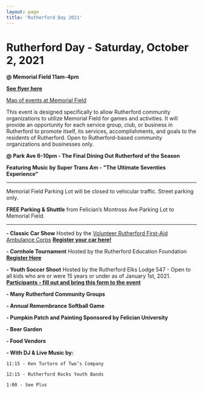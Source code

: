 ```yaml
---
layout: page
title: 'Rutherford Day 2021'
---
```


# Rutherford Day - Saturday, October 2, 2021

**@ Memorial Field 11am-4pm**

[**See flyer here**](https://storage.googleapis.com/static.rutherford-nj.com/events/RutherfordDay2021_Flyer_2Header.pdf)

[Map of events at Memorial Field](https://www.google.com/maps/d/edit?mid=1nxLYv9TIylPhTYHqe6kmkqFtnrkJwwCG&usp=sharing)

This event is designed specifically to allow Rutherford community organizations to utilize Memorial Field for games and activities. It will provide an opportunity for each service group, club, or business in Rutherford to promote itself, its services, accomplishments, and goals to the residents of Rutherford. Open to Rutherford-based community organizations and businesses only. 


**@ Park Ave 6-10pm - The Final Dining Out Rutherford of the Season**

**Featuring Music by Super Trans Am  - "The Ultimate Seventies Experience"**

---

Memorial Field Parking Lot will be closed to vehicular traffic. Street parking only. 

**FREE Parking & Shuttle** from Felician’s Montross Ave Parking Lot to Memorial Field.

---


**- Classic Car Show** Hosted by the [Volunteer Rutherford First-Aid Ambulance Corps](https://www.rutherfordems.org/?fbclid=IwAR0kefm4ldVude7uy29OvgKDgWPOUVe9zHmie2BawY_A1UzYNkGiYMdJvkY) 
[**Register your car here!**](https://forms.gle/Ltz56PbtJQdzg41N8)

**- Cornhole Tournament** Hosted by the Rutherford Education Foundation [**Register Here**](https://www.rutherfordeducationfoundation.org/ref-cornhole-21)

**- Youth Soccer Shoot** Hosted by the Rutherford Elks Lodge 547  - Open to all kids who are or were 15 years or under as of January 1st, 2021. [**Participants - fill out and bring this form to the event**](https://storage.googleapis.com/static.rutherford-nj.com/community-events/rutherford-day/Lodge%20shoot%20application%20(2).pdf)

**- Many Rutherford Community Groups**  

**- Annual Remembrance Softball Game** 

**- Pumpkin Patch and Painting Sponsored by Felician University**

**- Beer Garden**

**- Food Vendors** 

**- With DJ & Live Music by:**

    11:15 - Ken Turtoro of Two’s Company

    12:15 - Rutherford Rocks Youth Bands

    1:00 - See Plus

